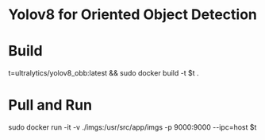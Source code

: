 # Yolov8 for Oriented Object Detection

# Build

t=ultralytics/yolov8_obb:latest && sudo docker build -t $t .



# Pull and Run

sudo docker run -it -v ./imgs:/usr/src/app/imgs -p 9000:9000 --ipc=host  $t


